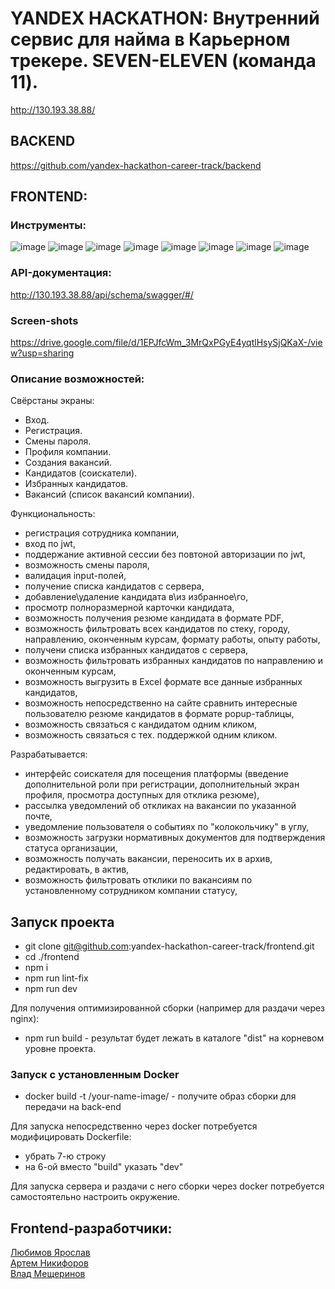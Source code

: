 # YANDEX HACKATHON: Внутренний сервис для найма в Карьерном трекере. SEVEN-ELEVEN (команда 11).

http://130.193.38.88/

## BACKEND

https://github.com/yandex-hackathon-career-track/backend

## FRONTEND:

### Инструменты:

![image](https://img.shields.io/badge/React-100000?style=for-the-badge&logo=react)
![image](https://img.shields.io/badge/React_Hook_Form-100000?style=for-the-badge&logo=reacthookform)
![image](https://img.shields.io/badge/Redux_Toolkit_Query-100000?style=for-the-badge&logo=redux)
![image](https://img.shields.io/badge/Type_Script-100000?style=for-the-badge&logo=typescript)
![image](https://img.shields.io/badge/Docker-100000?style=for-the-badge&logo=docker&logoColor=white)
![image](https://img.shields.io/badge/MaterialUI-100000?style=for-the-badge&logo=mui)
![image](https://img.shields.io/badge/GitHub-100000?style=for-the-badge&logo=github&logoColor=white)
![image](https://img.shields.io/badge/Yup-100000?style=for-the-badge)

### API-документация:

http://130.193.38.88/api/schema/swagger/#/

### Screen-shots

https://drive.google.com/file/d/1EPJfcWm_3MrQxPGyE4yqtlHsySjQKaX-/view?usp=sharing

### Описание возможностей:

Cвёрстаны экраны:

- Вход.
- Регистрация.
- Смены пароля.
- Профиля компании.
- Создания вакансий.
- Кандидатов (соискатели).
- Избранных кандидатов.
- Вакансий (список вакансий компании).

Функциональность:

- регистрация сотрудника компании,
- вход по jwt,
- поддержание активной сессии без повтоной авторизации по jwt,
- возможность смены пароля,
- валидация input-полей,
- получение списка кандидатов с сервера,
- добавление\удаление кандидата в\из избранное\го,
- просмотр полноразмерной карточки кандидата,
- возможность получения резюме кандидата в формате PDF,
- возможность фильтровать всех кандидатов по стеку, городу, направлению, оконченным курсам, формату работы, опыту работы,
- получени списка избранных кандидатов с сервера,
- возможность фильтровать избранных кандидатов по направлению и оконченным курсам,
- возможность выгрузить в Excel формате все данные избранных кандидатов,
- возможность непосредственно на сайте сравнить интересные пользователю резюме кандидатов в формате popup-таблицы,
- возможность связаться с кандидатом одним кликом,
- возможность связаться с тех. поддержкой одним кликом.

Разрабатывается:

- интерфейс соискателя для посещения платформы (введение дополнительной роли при регистрации, дополнительный экран профиля, просмотра доступных для отклика резюме),
- рассылка уведомлений об откликах на вакансии по указанной почте,
- уведомление пользователя о событиях по "колокольчику" в углу,
- возможность загрузки нормативных документов для подтверждения статуса организации,
- возможность получать вакансии, переносить их в архив, редактировать, в актив,
- возможность фильтровать отклики по вакансиям по установленному сотрудником компании статусу,

## Запуск проекта

- git clone git@github.com:yandex-hackathon-career-track/frontend.git
- cd ./frontend
- npm i
- npm run lint-fix
- npm run dev

Для получения оптимизированной сборки (например для раздачи через nginx):

- npm run build - результат будет лежать в каталоге "dist" на корневом уровне проекта.

### Запуск с установленным Docker

- docker build -t /your-name-image/ - получите образ сборки для передачи на back-end

Для запуска непосредственно через docker потребуется модифицировать Dockerfile:

- убрать 7-ю строку
- на 6-ой вместо "build" указать "dev"

Для запуска сервера и раздачи с него сборки через docker потребуется самостоятельно настроить окружение.

## Frontend-разработчики:

[Любимов Ярослав](https://github.com/Yanseses) <br>
[Артем Никифоров](https://github.com/Art-Frich) <br>
[Влад Мещеринов](https://github.com/beardy-raccoon)
